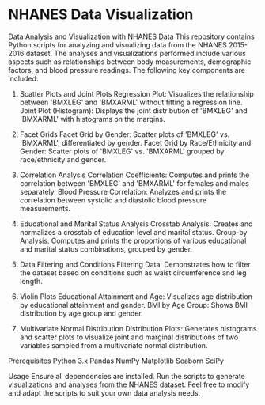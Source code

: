 # NHANES Data Visualization
Data Analysis and Visualization with NHANES Data
This repository contains Python scripts for analyzing and visualizing data from the NHANES 2015-2016 dataset. The analyses and visualizations performed include various aspects such as relationships between body measurements, demographic factors, and blood pressure readings. The following key components are included:

1. Scatter Plots and Joint Plots
Regression Plot: Visualizes the relationship between 'BMXLEG' and 'BMXARML' without fitting a regression line.
Joint Plot (Histogram): Displays the joint distribution of 'BMXLEG' and 'BMXARML' with histograms on the margins.

2. Facet Grids
Facet Grid by Gender: Scatter plots of 'BMXLEG' vs. 'BMXARML', differentiated by gender.
Facet Grid by Race/Ethnicity and Gender: Scatter plots of 'BMXLEG' vs. 'BMXARML' grouped by race/ethnicity and gender.

3. Correlation Analysis
Correlation Coefficients: Computes and prints the correlation between 'BMXLEG' and 'BMXARML' for females and males separately.
Blood Pressure Correlation: Analyzes and prints the correlation between systolic and diastolic blood pressure measurements.

4. Educational and Marital Status Analysis
Crosstab Analysis: Creates and normalizes a crosstab of education level and marital status.
Group-by Analysis: Computes and prints the proportions of various educational and marital status combinations, grouped by gender.

5. Data Filtering and Conditions
Filtering Data: Demonstrates how to filter the dataset based on conditions such as waist circumference and leg length.

6. Violin Plots
Educational Attainment and Age: Visualizes age distribution by educational attainment and gender.
BMI by Age Group: Shows BMI distribution by age group and gender.

7. Multivariate Normal Distribution
Distribution Plots: Generates histograms and scatter plots to visualize joint and marginal distributions of two variables sampled from a multivariate normal distribution.

Prerequisites
Python 3.x
Pandas
NumPy
Matplotlib
Seaborn
SciPy

Usage
Ensure all dependencies are installed.
Run the scripts to generate visualizations and analyses from the NHANES dataset.
Feel free to modify and adapt the scripts to suit your own data analysis needs.
